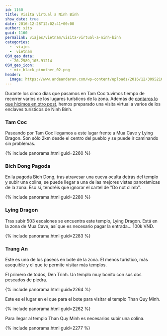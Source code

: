```yaml
---
id: 1160
title: Visita virtual a Ninh Binh
show_date: true
date: 2016-12-28T12:02:41+00:00
author: sito
guid: 1160
permalink: viajes/vietnam/visita-virtual-a-ninh-binh
categories:
  -  viajes
  -  vietnam
OSM_geo_data:
  - 20.2589,105.91214
OSM_geo_icon:
  - mic_black_pinother_02.png
header:
  image: https://www.andeandaran.com/wp-content/uploads/2016/12/30952104283_5543370b17_b.jpg
---
```


  Durante los cinco días que pasamos en Tam Coc tuvimos tiempo de recorrer varios de los lugares turísticos de la zona. Además de <a href="/viajes/vietnam/tam-coc-bicicleta" target="_blank" rel="noopener">contaros lo que hicimos en otro post</a>, hemos preparado una visita virtual a varios de los enclaves turísticos de Ninh Binh.<!--more-->


### Tam Coc



  Paseando por Tam Coc llegamos a este lugar frente a Mua Cave y Lying Dragon. Son sólo 2km desde el centro del pueblo y se puede ir caminando sin problemas.


{% include panorama.html guid=2260 %}

### Bich Dong Pagoda



  En la pagoda Bich Dong, tras atravesar una cueva oculta detrás del templo y subir una colina, se puede llegar a una de las mejores vistas panorámicas de la zona. Eso si, tendréis que ignorar el cartel de "Do not climb".


{% include panorama.html guid=2280 %}

### Lying Dragon



  Tras subir 503 escalones se encuentra este templo, Lying Dragon. Está en la zona de Mua Cave, así que es necesario pagar la entrada... 100k  VND.


{% include panorama.html guid=2283 %}

### Trang An



  Este es uno de los paseos en bote de la zona. El menos turístico, más asequible y el que te permite visitar más templos.



  El primero de todos, Den Trinh. Un templo muy bonito con sus dos pescados de piedra.


{% include panorama.html guid=2264 %}


  Este es el lugar en el que para el bote para visitar el templo Than Quy Minh.


{% include panorama.html guid=2262 %}


  Para llegar al templo Than Quy Minh es necesarios subir una colina.


{% include panorama.html guid=2277 %}

&nbsp;